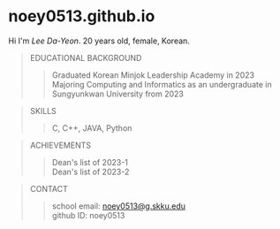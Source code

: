 # noey0513.github.io
Hi I'm _Lee Da-Yeon_.
20 years old, female, Korean.
> EDUCATIONAL BACKGROUND
> > Graduated Korean Minjok Leadership Academy in 2023
> > Majoring Computing and Informatics as an undergraduate in Sungyunkwan University from 2023

> SKILLS
> > C, C++, JAVA, Python

> ACHIEVEMENTS
> > Dean's list of 2023-1\
> > Dean's list of 2023-2

> CONTACT
> > school email: noey0513@g.skku.edu\
> > github ID: noey0513
